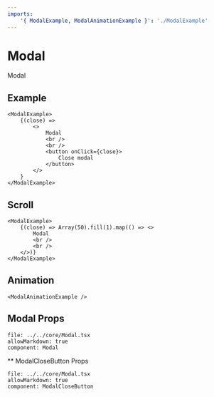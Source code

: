 ```yaml
---
imports:
    '{ ModalExample, ModalAnimationExample }': './ModalExample'
---
```


# Modal

Modal

## Example

```@render
<ModalExample>
    {(close) =>
        <>
            Modal
            <br />
            <br />
            <button onClick={close}>
                Close modal
            </button>
        </>
    }
</ModalExample>
```

## Scroll

```@render
<ModalExample>
    {(close) => Array(50).fill(1).map(() => <>
        Modal
        <br />
        <br />
    </>)}
</ModalExample>
```

## Animation

```@render
<ModalAnimationExample />
```

## Modal Props

```@propsdoc
file: ../../core/Modal.tsx
allowMarkdown: true
component: Modal
```

** ModalCloseButton Props

```@propsdoc
file: ../../core/Modal.tsx
allowMarkdown: true
component: ModalCloseButton
```
